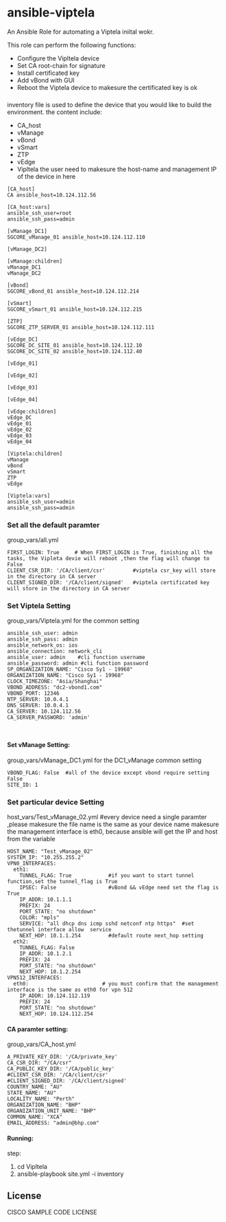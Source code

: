 # ansible-viptela

An Ansible Role for automating a Viptela iniital wokr.

This role can perform the following functions:
- Configure the Vipltela device
- Set CA root-chain for signature 
- Install certificated key 
- Add vBond with GUI
- Reboot the Viptela device to  makesure the certificated key is ok  

###
inventory file is used to define the device that you would like to build the environment.
the content include:
- CA_host
- vManage
- vBond 
- vSmart
- ZTP
- vEdge
- Vipltela 
the user need to makesure the host-name and management IP of the device in here
```
[CA_host]
CA ansible_host=10.124.112.56

[CA_host:vars]
ansible_ssh_user=root
ansible_ssh_pass=admin

[vManage_DC1]
SGCORE_vManage_01 ansible_host=10.124.112.110

[vManage_DC2]

[vManage:children]
vManage_DC1
vManage_DC2

[vBond]
SGCORE_vBond_01 ansible_host=10.124.112.214

[vSmart]
SGCORE_vSmart_01 ansible_host=10.124.112.215

[ZTP]
SGCORE_ZTP_SERVER_01 ansible_host=10.124.112.111

[vEdge_DC]
SGCORE_DC_SITE_01 ansible_host=10.124.112.10
SGCORE_DC_SITE_02 ansible_host=10.124.112.40

[vEdge_01]

[vEdge_02]

[vEdge_03]

[vEdge_04]

[vEdge:children]
vEdge_DC
vEdge_01
vEdge_02
vEdge_03
vEdge_04

[Viptela:children]
vManage
vBond
vSmart
ZTP
vEdge

[Viptela:vars]
ansible_ssh_user=admin
ansible_ssh_pass=admin

```


### Set all the default paramter 

group_vars/all.yml
```
FIRST_LOGIN: True     # When FIRST_LOGIN is True, finishing all the tasks, the Vipleta devie will reboot ,then the flag will change to False 
CLIENT_CSR_DIR: '/CA/client/csr'         #viptela csr_key will store in the directory in CA server
CLIENT_SIGNED_DIR: '/CA/client/signed'   #viptela certificated key  will store in the directory in CA server
```

### Set Viptela Setting
group_vars/Viptela.yml for the common setting 
```
ansible_ssh_user: admin
ansible_ssh_pass: admin
ansible_network_os: ios
ansible_connection: network_cli
ansible_user: admin    #cli function username
ansible_password: admin #cli function password
SP_ORGANIZATION_NAME: "Cisco Sy1 - 19968"
ORGANIZATION_NAME: "Cisco Sy1 - 19968"
CLOCK_TIMEZONE: "Asia/Shanghai"
VBOND_ADDRESS: "dc2-vbond1.com"
VBOND_PORT: 12346
NTP_SERVER: 10.0.4.1
DNS_SERVER: 10.0.4.1
CA_SERVER: 10.124.112.56
CA_SERVER_PASSWORD: 'admin'

  
```

#### Set vManage Setting:
group_vars/vManage_DC1.yml  for the DC1_vManage common setting
```
VBOND_FLAG: False  #all of the device except vbond require setting False 
SITE_ID: 1
```

### Set particular device Setting
host_vars/Test_vManage_02.yml #every device need a single paramter ,please makesure the file name is the same as your device name 
makesure the management interface is eth0, because ansible will get the IP and host from the variable
```
HOST_NAME: "Test_vManage_02"
SYSTEM_IP: "10.255.255.2"
VPN0_INTERFACES:
  eth1:
    TUNNEL_FLAG: True            #if you want to start tunnel function,set the tunnel_flag is True 
    IPSEC: False                 #vBond && vEdge need set the flag is True 
	IP_ADDR: 10.1.1.1
    PREFIX: 24
    PORT_STATE: "no shutdown"
    COLOR: "mpls"
    SERVICE: "all dhcp dns icmp sshd netconf ntp https"  #set thetunnel interface allow  service 
    NEXT_HOP: 10.1.1.254         #default route next_hop setting 
  eth2:
    TUNNEL_FLAG: False
    IP_ADDR: 10.1.2.1
    PREFIX: 24
    PORT_STATE: "no shutdown"
    NEXT_HOP: 10.1.2.254
VPN512_INTERFACES:
  eth0:                        # you must confirm that the management interface is the same as eth0 for vpn 512
    IP_ADDR: 10.124.112.119
    PREFIX: 24
    PORT_STATE: "no shutdown"
    NEXT_HOP: 10.124.112.254

```

#### CA paramter setting:
group_vars/CA_host.yml
```
A_PRIVATE_KEY_DIR: '/CA/private_key' 
CA_CSR_DIR: "/CA/csr"
CA_PUBLIC_KEY_DIR: '/CA/public_key'
#CLIENT_CSR_DIR: '/CA/client/csr'
#CLIENT_SIGNED_DIR: '/CA/client/signed'
COUNTRY_NAME: "AU"                      
STATE_NAME: "AU"
LOCALITY_NAME: "Perth"
ORGANIZATION_NAME: "BHP"
ORGANIZATION_UNIT_NAME: "BHP"
COMMON_NAME: "XCA"
EMAIL_ADDRESS: "admin@bhp.com"

```

#### Running:
step:
1.  cd Vipltela
2.  ansible-playbook site.yml -i inventory

## License

CISCO SAMPLE CODE LICENSE